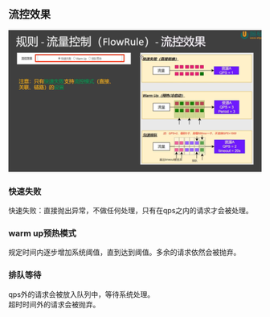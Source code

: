 ## 流控效果
![img.png](images/cloud-40-01.png)

### 快速失败
快速失败：直接抛出异常，不做任何处理，只有在qps之内的请求才会被处理。

### warm up预热模式
规定时间内逐步增加系统阈值，直到达到阈值。多余的请求依然会被抛弃。

### 排队等待
qps外的请求会被放入队列中，等待系统处理。  
超时时间外的请求会被抛弃。
